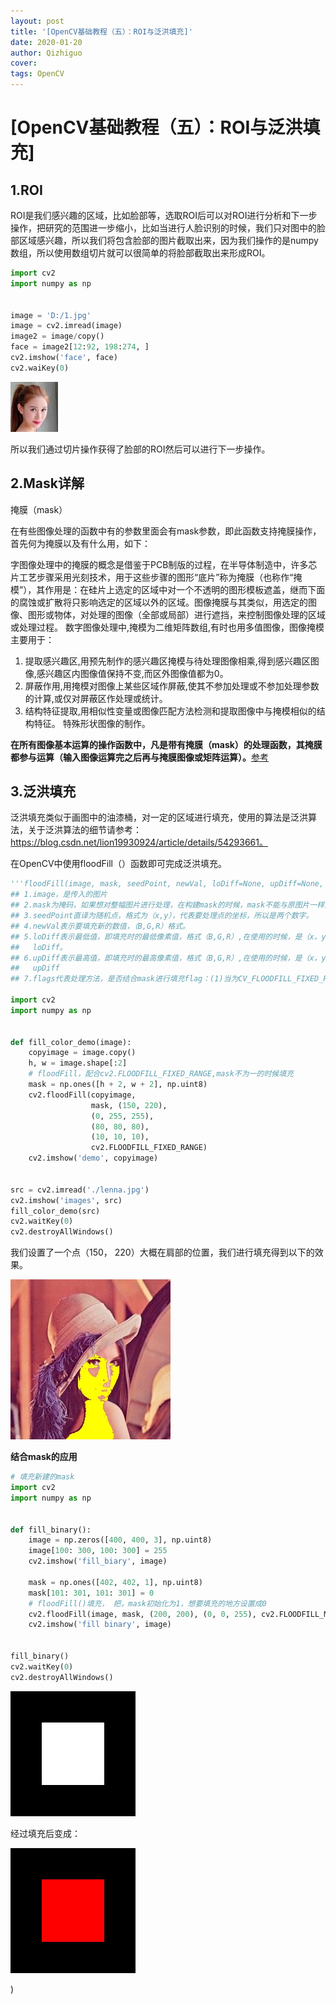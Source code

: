 ```yaml
---
layout: post
title: '[OpenCV基础教程（五）：ROI与泛洪填充]'
date: 2020-01-20
author: Qizhiguo
cover: 
tags: OpenCV
---
```


# [OpenCV基础教程（五）：ROI与泛洪填充]

## 1.ROI

​        ROI是我们感兴趣的区域，比如脸部等，选取ROI后可以对ROI进行分析和下一步操作，把研究的范围进一步缩小，比如当进行人脸识别的时候，我们只对图中的脸部区域感兴趣，所以我们将包含脸部的图片截取出来，因为我们操作的是numpy数组，所以使用数组切片就可以很简单的将脸部截取出来形成ROI。

```python
import cv2
import numpy as np


image = 'D:/1.jpg'
image = cv2.imread(image)
image2 = image/copy()
face = image2[12:92, 198:274, ]
cv2.imshow('face', face)
cv2.waiKey(0)
```

![face](https://raw.githubusercontent.com/Qzgfather/Qzgfather.github.io/master/assets/img/girl_face.jpg)

   所以我们通过切片操作获得了脸部的ROI然后可以进行下一步操作。

## 2.Mask详解

掩膜（mask）

​        在有些图像处理的函数中有的参数里面会有mask参数，即此函数支持掩膜操作，首先何为掩膜以及有什么用，如下：

​        字图像处理中的掩膜的概念是借鉴于PCB制版的过程，在半导体制造中，许多芯片工艺步骤采用光刻技术，用于这些步骤的图形“底片”称为掩膜（也称作“掩模”），其作用是：在硅片上选定的区域中对一个不透明的图形模板遮盖，继而下面的腐蚀或扩散将只影响选定的区域以外的区域。
​        图像掩膜与其类似，用选定的图像、图形或物体，对处理的图像（全部或局部）进行遮挡，来控制图像处理的区域或处理过程。 数字图像处理中,掩模为二维矩阵数组,有时也用多值图像，图像掩模主要用于：

1. 提取感兴趣区,用预先制作的感兴趣区掩模与待处理图像相乘,得到感兴趣区图像,感兴趣区内图像值保持不变,而区外图像值都为0。 
2. 屏蔽作用,用掩模对图像上某些区域作屏蔽,使其不参加处理或不参加处理参数的计算,或仅对屏蔽区作处理或统计。 
3. 结构特征提取,用相似性变量或图像匹配方法检测和提取图像中与掩模相似的结构特征。 特殊形状图像的制作。 

**在所有图像基本运算的操作函数中，凡是带有掩膜（mask）的处理函数，其掩膜都参与运算（输入图像运算完之后再与掩膜图像或矩阵运算）。**[参考](https://blog.csdn.net/gavinmiaoc/article/details/80856246)

## 3.泛洪填充

​        泛洪填充类似于画图中的油漆桶，对一定的区域进行填充，使用的算法是泛洪算法，关于泛洪算法的细节请参考：https://blog.csdn.net/lion19930924/article/details/54293661。

在OpenCV中使用floodFill（）函数即可完成泛洪填充。

```python
'''floodFill(image, mask, seedPoint, newVal, loDiff=None, upDiff=None, flags=None)'''
## 1.image，是传入的图片
## 2.mask为掩码，如果想对整幅图片进行处理，在构建mask的时候，mask不能与原图片一样大，要加2.
## 3.seedPoint直译为随机点，格式为（x,y），代表要处理点的坐标，所以是两个数字。
## 4.newVal表示要填充新的数值，（B,G,R）格式。
## 5.loDiff表示最低值，即填充时的最低像素值，格式（B,G,R）,在使用的时候，是（x，y）点的三通道像素值减去
##   loDiff。
## 6.upDiff表示最高值，即填充时的最高像素值，格式（B,G,R）,在使用的时候，是（x，y）点的三通道像素值加上
##   upDiff
## 7.flags代表处理方法，是否结合mask进行填充flag：(1)当为CV_FLOODFILL_FIXED_RANGE时，待处理的像素点 ##  与种子点作比较，在范围之内，则填充此像素 。（改变图像）------(2)CV_FLOODFILL_MASK_ONLY 此位设置填 ##  充的对像， 若设置此位，则mask不能为空，此时，函数不填充原始图像image，而是填充掩码图像。 mask的指定的 ##  位置为零时才填充，不为零不填充。

import cv2
import numpy as np


def fill_color_demo(image):
    copyimage = image.copy()
    h, w = image.shape[:2]
    # floodFill，配合cv2.FLOODFILL_FIXED_RANGE,mask不为一的时候填充
    mask = np.ones([h + 2, w + 2], np.uint8)
    cv2.floodFill(copyimage, 
                  mask, (150, 220), 
                  (0, 255, 255), 
                  (80, 80, 80), 
                  (10, 10, 10), 
                  cv2.FLOODFILL_FIXED_RANGE)
    cv2.imshow('demo', copyimage)


src = cv2.imread('./lenna.jpg')
cv2.imshow('images', src)
fill_color_demo(src)
cv2.waitKey(0)
cv2.destroyAllWindows()

```

我们设置了一个点（150， 220）大概在肩部的位置，我们进行填充得到以下的效果。

![foodfill](https://raw.githubusercontent.com/Qzgfather/Qzgfather.github.io/master/assets/img/floodfill.jpg)

**结合mask的应用**

```python
# 填充新建的mask
import cv2
import numpy as np


def fill_binary():
    image = np.zeros([400, 400, 3], np.uint8)
    image[100: 300, 100: 300] = 255
    cv2.imshow('fill_biary', image)

    mask = np.ones([402, 402, 1], np.uint8)
    mask[101: 301, 101: 301] = 0
    # floodFill()填充， 把，mask初始化为1，想要填充的地方设置成0
    cv2.floodFill(image, mask, (200, 200), (0, 0, 255), cv2.FLOODFILL_MASK_ONLY)
    cv2.imshow('fill binary', image)


fill_binary()
cv2.waitKey(0)
cv2.destroyAllWindows()

```

<img src="https://raw.githubusercontent.com/Qzgfather/Qzgfather.github.io/master/assets/img/mask.jpg" alt="mask" style="zoom:50%;" />

经过填充后变成：

<img src="https://raw.githubusercontent.com/Qzgfather/Qzgfather.github.io/master/assets/img/fill_mask.jpg" style="zoom:50%;" />

)